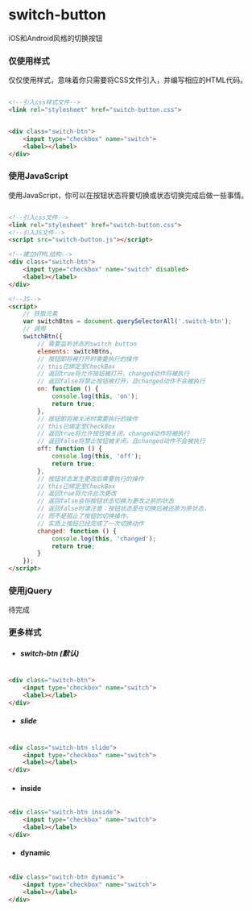 # switch-button

iOS和Android风格的切换按钮

### 仅使用样式

仅仅使用样式，意味着你只需要将CSS文件引入，并编写相应的HTML代码。

```html

<!--引入css样式文件-->
<link rel="stylesheet" href="switch-button.css">

```

```html

<div class="switch-btn">
    <input type="checkbox" name="switch">
    <label></label>
</div>

```

### 使用JavaScript

使用JavaScript，你可以在按钮状态将要切换或状态切换完成后做一些事情。

```html

<!--引入css文件-->
<link rel="stylesheet" href="switch-button.css">
<!--引入JS文件-->
<script src="switch-button.js"></script>

<!--建立HTML结构-->
<div class="switch-btn">
    <input type="checkbox" name="switch" disabled>
    <label></label>
</div>

<!--JS-->
<script>
    // 获取元素
    var switchBtns = document.querySelectorAll('.switch-btn');
    // 调用
    switchBtn({
        // 需要监听状态的switch button
        elements: switchBtns,
        // 按钮即将被打开时需要执行的操作
        // this已绑定至CheckBox
        // 返回true将允许按钮被打开，changed动作将被执行
        // 返回false将禁止按钮被打开，且changed动作不会被执行
        on: function () {
            console.log(this, 'on');
            return true;
        },
        // 按钮即将被关闭时需要执行的操作
        // this已绑定至CheckBox
        // 返回true将允许按钮被关闭，changed动作将被执行
        // 返回false将禁止按钮被关闭，且changed动作不会被执行
        off: function () {
            console.log(this, 'off');
            return true;
        },
        // 按钮状态发生更改后需要执行的操作
        // this已绑定至CheckBox
        // 返回true将允许此次更改
        // 返回false会将按钮状态切换为更改之前的状态
        // 返回false时请注意：按钮状态是在切换后被还原为原状态，
        // 而不是阻止了按钮的切换操作，
        // 实质上按钮已经完成了一次切换动作
        changed: function () {
            console.log(this, 'changed');
            return true;
        }
    });
</script>

```

### 使用jQuery

待完成

### 更多样式

* ##### switch-btn (默认)

```html

<div class="switch-btn">
    <input type="checkbox" name="switch">
    <label></label>
</div>

```

* ##### slide

```html

<div class="switch-btn slide">
    <input type="checkbox" name="switch">
    <label></label>
</div>

```

* #### inside

```html

<div class="switch-btn inside">
    <input type="checkbox" name="switch">
    <label></label>
</div>

```

* #### dynamic

```html

<div class="switch-btn dynamic">
    <input type="checkbox" name="switch">
    <label></label>
</div>

```

